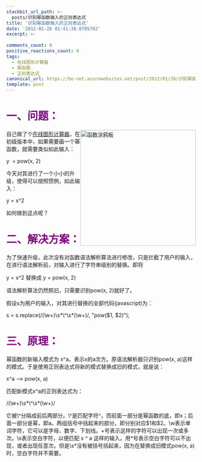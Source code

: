 ```yaml
---
stackbit_url_path: >-
  posts/识别幂函数输入的正则表达式
title: '识别幂函数输入的正则表达式'
date: '2012-01-28 01:41:38.0705782'
excerpt: >-
  
comments_count: 0
positive_reactions_count: 0
tags: 
  - 在线图形计算器
  - 幂函数
  - 正则表达式
canonical_url: https://be-net.azurewebsites.net/post/2012/01/28/识别幂函数输入的正则表达式
template: post
---
```

<h1><font color="#800080">一、问题：</font></h1>  <p><a title="函数涂鸦板-在线图形计算器" href="http://www.zizhujy.com/FunctionGraffiti" target="_blank"><img style="border-bottom: 0px; border-left: 0px; display: inline; margin-left: 0px; border-top: 0px; margin-right: 0px; border-right: 0px" border="0" alt="函数涂鸦板" align="right" src="http://www.zizhujy.com/Content/Images/FunctionGraffiti.png" width="307" height="308" /></a>自己做了个<a href="http://www.zizhujy.com/zh-CN/FunctionGraffiti" target="_blank">在线图形计算器</a>，在初级版本中，如果需要画一个幂函数，就需要类似如此输入：</p>  <p>y&#160; = pow(x, 2)</p>  <p>今天对其进行了一个小小的升级，使得可以按照惯例，如此输入：</p>  <p>y = x^2</p>  <p>如何做到这点呢？</p>  <h1><font color="#800080">二、解决方案：</font></h1>  <p>为了快速升级，此次没有对函数语法解析算法进行修改，只是拦截了用户的输入，在进行语法解析前，对输入进行了字符串级别的替换。即将</p>  <p>y = x^2 替换成 y = pow(x, 2)</p>  <p>语法解析算法仍然照旧，只需要识别pow(x, 2)就好了。</p>  <p>假设s为用户的输入，对其进行替换的全部代码(javascript)为：</p>  <p>s = s.replace(/(\w+)\s*\^\s*(\w+)/, &quot;pow($1, $2)&quot;);</p>  <h1><font color="#800080">三、原理：</font></h1>  <p>幂函数的新输入模式为 x^a，表示x的a次方。原语法解析器只识别pow(x, a)这样的模式。于是使用正则表达式将新的模式替换成旧的模式，就是说：</p>  <p>x^a –&gt; pow(x, a)</p>  <p>匹配新模式x^a的正则表达式为：</p>  <p>/(\w+)\s*\^\s*(\w+)/</p>  <p>它被\^分隔成前后两部分。\^是匹配字符^，而前面一部分是幂函数的底，即x；后面一部分是幂，即a。两组括号中括起来的部分，即分别对应$1和$2。\w表示单词字符，它可以是字母、数字、下划线。+号表示这样的字符可以出现一次或多次。\s表示空白字符，以便匹配 x ^ a 这样的输入。用*号表示空白字符可以不出现，或者出现任意次。但是\s*没有被括号括起来，因为在替换成旧模式pow(x, a)时，空白字符并不需要。</p>
